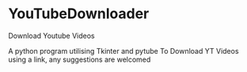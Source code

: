 # YouTubeDownloader
Download Youtube Videos

A python program utilising Tkinter and pytube
To Download YT Videos using a link, any suggestions are welcomed
